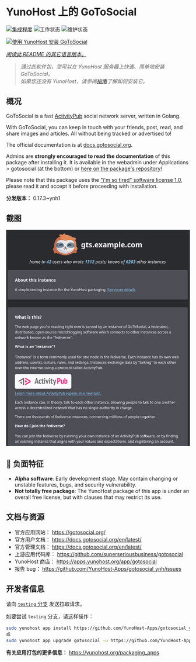 <!--
注意：此 README 由 <https://github.com/YunoHost/apps/tree/master/tools/readme_generator> 自动生成
请勿手动编辑。
-->

# YunoHost 上的 GoToSocial

[![集成程度](https://apps.yunohost.org/badge/integration/gotosocial)](https://ci-apps.yunohost.org/ci/apps/gotosocial/)
![工作状态](https://apps.yunohost.org/badge/state/gotosocial)
![维护状态](https://apps.yunohost.org/badge/maintained/gotosocial)

[![使用 YunoHost 安装 GoToSocial](https://install-app.yunohost.org/install-with-yunohost.svg)](https://install-app.yunohost.org/?app=gotosocial)

*[阅读此 README 的其它语言版本。](./ALL_README.md)*

> *通过此软件包，您可以在 YunoHost 服务器上快速、简单地安装 GoToSocial。*  
> *如果您还没有 YunoHost，请参阅[指南](https://yunohost.org/install)了解如何安装它。*

## 概况

GoToSocial is a fast [ActivityPub](https://activitypub.rocks/) social network server, written in Golang.

With GoToSocial, you can keep in touch with your friends, post, read, and share images and articles. All without being tracked or advertised to!

The official documentation is at [docs.gotosocial.org](https://docs.gotosocial.org).  

Admins are **strongly encouraged to read the documentation** of this package after installing it. It is available in the webadmin under Applications > gotosocial (at the bottom) or [here on the package's repository](https://github.com/YunoHost-Apps/gotosocial_ynh/blob/master/doc/ADMIN.md)!

Please note that this package uses the ["i'm so tired" software license 1.0](https://github.com/YunoHost-Apps/gotosocial_ynh/blob/master/LICENSE), please read it and accept it before proceeding with installation.


**分发版本：** 0.17.3~ynh1

## 截图

![GoToSocial 的截图](./doc/screenshots/screenshot.png)

## :red_circle: 负面特征

- **Alpha software**: Early development stage. May contain changing or unstable features, bugs, and security vulnerability.
- **Not totally free package**: The YunoHost package of this app is under an overall free license, but with clauses that may restrict its use.

## 文档与资源

- 官方应用网站： <https://gotosocial.org/>
- 官方用户文档： <https://docs.gotosocial.org/en/latest/>
- 官方管理文档： <https://docs.gotosocial.org/en/latest/>
- 上游应用代码库： <https://github.com/superseriousbusiness/gotosocial>
- YunoHost 商店： <https://apps.yunohost.org/app/gotosocial>
- 报告 bug： <https://github.com/YunoHost-Apps/gotosocial_ynh/issues>

## 开发者信息

请向 [`testing` 分支](https://github.com/YunoHost-Apps/gotosocial_ynh/tree/testing) 发送拉取请求。

如要尝试 `testing` 分支，请这样操作：

```bash
sudo yunohost app install https://github.com/YunoHost-Apps/gotosocial_ynh/tree/testing --debug
或
sudo yunohost app upgrade gotosocial -u https://github.com/YunoHost-Apps/gotosocial_ynh/tree/testing --debug
```

**有关应用打包的更多信息：** <https://yunohost.org/packaging_apps>
